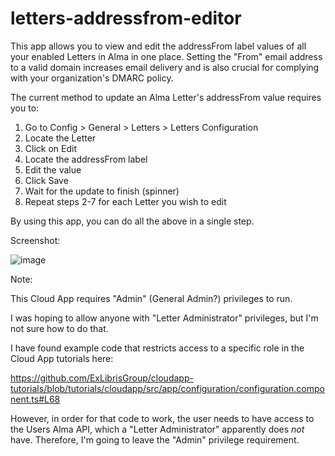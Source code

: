 # letters-addressfrom-editor

This app allows you to view and edit the addressFrom label values of all your enabled Letters in Alma in one place. Setting the "From" email address to a valid domain increases email delivery and is also crucial for complying with your organization's DMARC policy.

The current method to update an Alma Letter's addressFrom value requires you to:

1) Go to Config > General > Letters > Letters Configuration
2) Locate the Letter
3) Click on Edit
4) Locate the addressFrom label
5) Edit the value
6) Click Save
7) Wait for the update to finish (spinner)
8) Repeat steps 2-7 for each Letter you wish to edit

By using this app, you can do all the above in a single step.

Screenshot:

![image](https://user-images.githubusercontent.com/6808751/212369041-56e9e5b6-b750-4cbe-8478-486f734bcebd.png)

Note:

This Cloud App requires "Admin" (General Admin?) privileges to run.

I was hoping to allow anyone with "Letter Administrator" privileges, but I'm not sure how to do that.

I have found example code that restricts access to a specific role in the Cloud App tutorials here:

https://github.com/ExLibrisGroup/cloudapp-tutorials/blob/tutorials/cloudapp/src/app/configuration/configuration.component.ts#L68

However, in order for that code to work, the user needs to have access to the Users Alma API, which a "Letter Administrator" apparently does *not* have.
Therefore, I'm going to leave the "Admin" privilege requirement.

